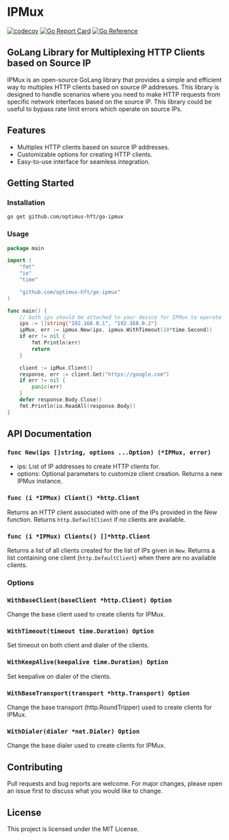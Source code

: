 # IPMux
[![codecov](https://codecov.io/gh/optimus-hft/go-ipmux/branch/main/graph/badge.svg)](#)
[![Go Report Card](https://goreportcard.com/badge/github.com/optimus-hft/go-ipmux)](https://goreportcard.com/report/github.com/optimus-hft/go-ipmux)
[![Go Reference](https://pkg.go.dev/badge/github.com/optimus-hft/go-ipmux.svg)](https://pkg.go.dev/github.com/optimus-hft/go-ipmux)
## GoLang Library for Multiplexing HTTP Clients based on Source IP
IPMux is an open-source GoLang library that provides a simple and efficient way to multiplex HTTP clients based on source IP addresses. This library is designed to handle scenarios where you need to make HTTP requests from specific network interfaces based on the source IP.
This library could be useful to bypass rate limit errors which operate on source IPs.

## Features
+ Multiplex HTTP clients based on source IP addresses.
+ Customizable options for creating HTTP clients.
+ Easy-to-use interface for seamless integration.


## Getting Started
### Installation
```
go get github.com/optimus-hft/go-ipmux
```

### Usage

```go
package main

import (
	"fmt"
	"io"
	"time"

	"github.com/optimus-hft/go-ipmux"
)

func main() {
	// both ips should be attached to your device for IPMux to operate properly
	ips := []string{"192.168.0.1", "192.168.0.2"}
	ipMux, err := ipmux.New(ips, ipmux.WithTimeout(10*time.Second))
	if err != nil {
		fmt.Println(err)
		return
	}

	client := ipMux.Client()
	response, err := client.Get("https://google.com")
	if err != nil {
		panic(err)
	}
	defer response.Body.Close()
	fmt.Println(io.ReadAll(response.Body))
}

```

## API Documentation
### `func New(ips []string, options ...Option) (*IPMux, error)`
+ ips: List of IP addresses to create HTTP clients for.
+ options: Optional parameters to customize client creation.
Returns a new IPMux instance.

### `func (i *IPMux) Client() *http.Client`
Returns an HTTP client associated with one of the IPs provided in the New function. Returns `http.DefaultClient` if no clients are available.

### `func (i *IPMux) Clients() []*http.Client`
Returns a list of all clients created for the list of IPs given in `New`. Returns a list containing one client (`http.DefaultClient`) when there are no available clients.

### Options
### `WithBaseClient(baseClient *http.Client) Option`
Change the base client used to create clients for IPMux.

### `WithTimeout(timeout time.Duration) Option`
Set timeout on both client and dialer of the clients.

### `WithKeepAlive(keepalive time.Duration) Option`
Set keepalive on dialer of the clients.

### `WithBaseTransport(transport *http.Transport) Option`
Change the base transport (http.RoundTripper) used to create clients for IPMux.

### `WithDialer(dialer *net.Dialer) Option`
Change the base dialer used to create clients for IPMux.

## Contributing
Pull requests and bug reports are welcome. For major changes, please open an issue first to discuss what you would like to change.

## License
This project is licensed under the MIT License.
